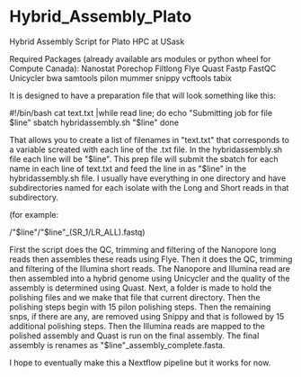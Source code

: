 # Hybrid_Assembly_Plato
Hybrid Assembly Script for Plato HPC at USask

Required Packages (already available ars modules or python wheel for Compute Canada):
Nanostat
Porechop
Filtlong
Flye
Quast
Fastp
FastQC
Unicycler
bwa
samtools
pilon 
mummer
snippy
vcftools
tabix

It is designed to have a preparation file that will look something like this:  

#!/bin/bash
cat text.txt |while read line; do
echo "Submitting job for file $line"
	sbatch hybridassembly.sh "$line"
done

That allows you to create a list of filenames in "text.txt" that corresponds to a variable screated with each line of the .txt file. In the hybridassembly.sh file each line will be "$line". This prep file will submit the sbatch for each name in each line of text.txt and feed the line in as "$line" in the hybridassembly.sh file. I usually have everything in one directory and have subdirectories named for each isolate with the Long and Short reads in that subdirectory.

(for example: <main folder with scripts>/"$line"/"$line"_(SR_1/LR_ALL).fastq)

First the script does the QC, trimming and filtering of the Nanopore long reads then assembles these reads using Flye. Then it does the QC, trimming and filtering of the Illumina short reads. The Nanopore and Illumina read are then assembled into a hybrid genome using Unicycler and the quality of the assembly is determined using Quast. Next, a folder is made to hold the polishing files and we make that file that current directory. Then the polishing steps begin with 15 pilon polishing steps. Then the remaining snps, if there are any, are removed using Snippy and that is followed by 15 additional polishing steps. Then the Illumina reads are mapped to the polished assembly and Quast is run on the final assembly. The final assembly is renames as "$line"_assembly_complete.fasta.
  
  I hope to eventually make this a Nextflow pipeline but it works for now.
